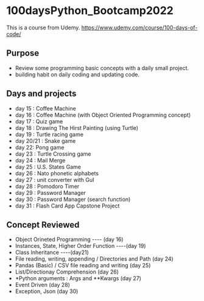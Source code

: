# 100daysPython_Bootcamp2022

This is a course from Udemy. https://www.udemy.com/course/100-days-of-code/

## Purpose

- Review some programming basic concepts with a daily small project.
- building habit on daily coding and updating code.

## Days and projects

- day 15 : Coffee Machine 
- day 16 : Coffee Machine (with Object Oriented Programming concept)
- day 17 : Quiz game
- day 18 : Drawing The Hirst Painting (using Turtle)
- day 19 : Turtle racing game
- day 20/21 : Snake game 
- day 22: Pong game
- day 23 : Turtle Crossing game
- day 24 : Mail Merge 
- day 25 : U.S. States Game
- day 26 : Nato phonetic alphabets
- day 27 : unit converter with GuI
- day 28 : Pomodoro Timer
- day 29 : Password Manager
- day 30 : Password Manager (search function)
- day 31 : Flash Card App Capstone Project
## Concept Reviewed

- Object Orineted Programming   ---- (day 16)
- Instances, State, Higher Order Function ----(day 19)
- Class Inheritance ----(day21)
- File reading, writing, appending / Directories and Path (day 24)
- Pandas (Basic) / CSV file reading and writing (day 25)
- List/Directionay Comprehension (day 26)
- *Python arguments : Args and **Kwargs (day 27)
- Event Driven (day 28)
- Exception, Json (day 30)